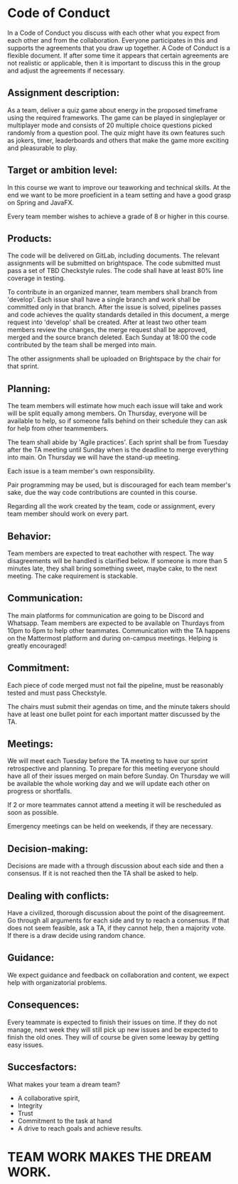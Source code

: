# Code of Conduct 

In a Code of Conduct you discuss with each other what you expect from each other and from the collaboration. Everyone participates in this and supports the agreements that you draw up together. A Code of Conduct is a flexible document. If after some time it appears that certain agreements are not realistic or applicable, then it is important to discuss this in the group and adjust the agreements if necessary.


## Assignment description:
As a team, deliver a quiz game about energy in the proposed timeframe using the required frameworks. The game can be played in singleplayer or multiplayer mode and consists of 20 multiple choice questions picked randomly from a question pool. The quiz might have its own features such as jokers, timer, leaderboards and others that make the game more exciting and pleasurable to play.

## Target or ambition level:
In this course we want to improve our teaworking and technical skills. At the end we want to be more proeficient in a team setting and have a good grasp on Spring and JavaFX.

Every team member wishes to achieve a grade of 8 or higher in this course.

## Products:
The code will be delivered on GitLab, including documents. The relevant assignments will be submitted on brightspace. The code submitted must pass a set of TBD Checkstyle rules. The code shall have at least 80% line coverage in testing. 

To contribute in an organized manner, team members shall branch from 'develop'. Each issue shall have a single branch and work shall be committed only in that branch. After the issue is solved, pipelines passes and code achieves the quality standards detailed in this document, a merge request into 'develop' shall be created. After at least two other team members review the changes, the merge request shall be approved, merged and the source branch deleted. Each Sunday at 18:00 the code contributed by the team shall be merged into main. 

The other assignments shall be uploaded on Brightspace by the chair for that sprint.


## Planning:
The team members will estimate how much each issue will take and work will be split equally among members. On Thursday, everyone will be available to help, so if someone falls behind on their schedule they can ask for help from other teammembers.

The team shall abide by 'Agile practices'. Each sprint shall be from Tuesday after the TA meeting until Sunday when is the deadline to merge everything into main. On Thursday we will have the stand-up meeting.

Each issue is a team member's own responsibility.

Pair programming may be used, but is discouraged for each team member's sake, due the way code contributions are counted in this course.

Regarding all the work created by the team, code or assignment, every team member should work on every part.

## Behavior: 
Team members are expected to treat eachother with respect. The way disagreements will be handled is clarified below. If someone is more than 5 minutes late, they shall bring something sweet, maybe cake, to the next meeting. The cake requirement is stackable.

## Communication:
The main platforms for communication are going to be Discord and Whatsapp. Team members are expected to be available on Thurdays from 10pm to 6pm to help other teammates. Communication with the TA happens on the Mattermost platform and during on-campus meetings. Helping is greatly encouraged!

## Commitment:
Each piece of code merged must not fail the pipeline, must be reasonably tested and must pass Checkstyle.

The chairs must submit their agendas on time, and the minute takers should have at least one bullet point for each important matter discussed by the TA.

## Meetings:
We will meet each Tuesday before the TA meeting to have our sprint retrospective and planning. To prepare for this meeting everyone should have all of their issues merged on main before Sunday. On Thursday we will be available the whole working day and we will update each other on progress or shortfalls.

If 2 or more teammates cannot attend a meeting it will be rescheduled as soon as possible.

Emergency meetings can be held on weekends, if they are necessary.

## Decision-making:
Decisions are made with a through discussion about each side and then a consensus. If it is not reached then the TA shall be asked to help.

## Dealing with conflicts: 
Have a civilized, thorough discussion about the point of the disagreement. Go through all arguments for each side and try to reach a consensus. If that does not seem feasible, ask a TA, if they cannot help, then a majority vote. If there is a draw decide using random chance.

## Guidance:
We expect guidance and feedback on collaboration and content, we expect help with organizatorial problems.

## Consequences:
Every teammate is expected to finish their issues on time. If they do not manage, next week they will still pick up new issues and be expected to finish the old ones. They will of course be given some leeway by getting easy issues.

## Succesfactors:
What makes your team a dream team?
* A collaborative spirit,
* Integrity
* Trust
* Commitment to the task at hand
* A drive to reach goals and achieve results.

# TEAM WORK MAKES THE DREAM WORK.
